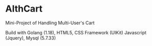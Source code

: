# AlthCart
Mini-Project of Handling Multi-User's Cart

Build with Golang (1.18), HTML5, CSS Framework (UIKit) Javascript (Jquery), Mysql (5.7.33)
